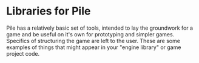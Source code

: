 # Libraries for Pile

Pile has a relatively basic set of tools, intended to lay the groundwork for a game and be useful on it's own for prototyping and simpler games. Specifics of structuring the game are left to the user. These are some examples of things that might appear in your "engine library" or game project code.